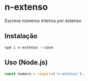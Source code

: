 # n-extenso

Escreve números inteiros por extenso
## Instalação

```shell
npm i n-extenso --save
```

## Uso (Node.js)

```js
const numero = require('n-extenso');
```
